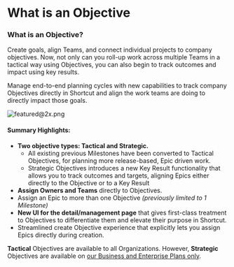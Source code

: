 # What is an Objective

### What is an Objective?

Create goals, align Teams, and connect individual projects to company objectives. Now, not only can you roll-up work across multiple Teams in a tactical way using Objectives, you can also begin to track outcomes and impact using key results.&#x20;

Manage end-to-end planning cycles with new capabilities to track company Objectives directly in Shortcut and align the work teams are doing to directly impact those goals.

![featured@2x.png](https://help.shortcut.com/hc/article_attachments/23298449697172)

#### **Summary Highlights:** <a href="#h_01hnb4zy8546a4p3b3x7sh617e" id="h_01hnb4zy8546a4p3b3x7sh617e"></a>

* **Two objective types: Tactical and Strategic.**&#x20;
  * All existing previous Milestones have been converted to Tactical Objectives, for planning more release-based, Epic driven work.&#x20;
  * Strategic Objectives introduces a new Key Result functionality that allows you to track outcomes and targets, aligning Epics either directly to the Objective or to a Key Result
* **Assign Owners and Teams** directly to Objectives.
* Assign an Epic to more than one Objective _(previously limited to 1 Milestone)_
* **New UI for the detail/management page** that gives first-class treatment to Objectives to differentiate them and elevate their purpose in Shortcut.
* Streamlined create Objective experience that explicitly lets you assign Epics directly during creation.

**Tactical** Objectives are available to all Organizations. However, **Strategic** Objectives are available on [our Business and Enterprise Plans only](https://www.shortcut.com/pricing#section-plan).
